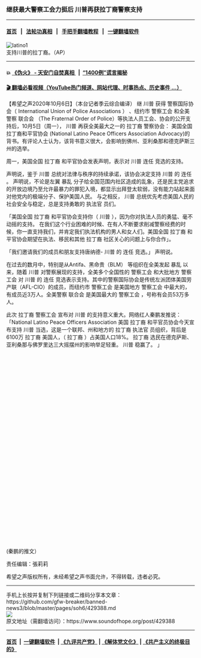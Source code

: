 ### 继获最大警察工会力挺后 川普再获拉丁裔警察支持
------------------------

#### [首页](https://github.com/gfw-breaker/banned-news3/blob/master/README.md) &nbsp;&nbsp;|&nbsp;&nbsp; [法轮功真相](https://github.com/begood0513/basic/blob/master/README.md)  &nbsp;&nbsp;|&nbsp;&nbsp; [手把手翻墙教程](https://github.com/gfw-breaker/guides/wiki)  &nbsp;&nbsp;|&nbsp;&nbsp; [一键翻墙软件](https://github.com/gfw-breaker/nogfw/blob/master/README.md)  



<div><img alt="latino1" src="https://img.soundofhope.org/2020-10/latino1-1602002189773.jpg"/>
<br/><figcaption class="caption">
 支持川普的拉丁裔。（AP）
</figcaption></div><hr/>

#### 💥 [《伪火》 - 天安门自焚真相 ](http://158.247.195.190:10000/videos/blog/weihuo.html)&nbsp; |&nbsp; [“1400例”谎言揭秘  ](http://158.247.195.190:10000/videos/blog/jiexi1400.html)

#### [ 🎬  翻墙必看视频（YouTube热门频道、网站代理、时事热点、历史事件 ...）](https://github.com/gfw-breaker/links/blob/master/banned.md)

<div><div class="Content__Wrapper sc-1bvya0-0 grZQxZ">
 <p class="meta-top">
  <span class="meta">
   【希望之声2020年10月6日】（本台记者季云综合编译）
  </span>
  继
  <ok href="/term/1041">
   川普
  </ok>
  获得
  <ok href="https://iupa.org/wp-content/uploads/2019/09/Trump-Re-election-Endorsement-Press-Release.pdf">
   警察国际协会（
  </ok>
  <ok href="https://iupa.org/wp-content/uploads/2019/09/Trump-Re-election-Endorsement-Press-Release.pdf">
   International Union of Police Associations
  </ok>
  <ok href="https://iupa.org/wp-content/uploads/2019/09/Trump-Re-election-Endorsement-Press-Release.pdf">
   ）
  </ok>
  、纽约市
  <ok href="/term/40328">
   警察工会
  </ok>
  和全美警察
  <ok href="/term/368119">
   联合会
  </ok>
  （The Fraternal Order of Police）等执法人员工会、协会的公开支持后，10月5日（周一），
  <ok href="/term/1041">
   川普
  </ok>
  再获全美最大之一的
  <ok href="/term/110359">
   拉丁裔
  </ok>
  警察协会：
  <ok href="https://cdn.donaldjtrump.com/public-files/press_assets/national-latino-peace-officers-association-endorsement.pdf">
   美国全国拉丁裔和平官协会
  </ok>
  (National Latino Peace Officers Association Advocacy)的背书。有评论人士认为，该背书意义很大，会影响到佛州、亚利桑那和德克萨斯三州的选举。
 </p>
 <p>
  周一，美国全国
  <ok href="/term/110359">
   拉丁裔
  </ok>
  和平官协会发表声明，表示对
  <ok href="/term/1041">
   川普
  </ok>
  <ok href="/term/12659">
   连任
  </ok>
  竞选的支持。
 </p>
 <div class="AD_Embed__Wrap-sc-1xslmin-0 igMuqX module desktop">
  <div>
  </div>
 </div>
 <p>
  声明说，鉴于
  <ok href="/term/1041">
   川普
  </ok>
  总统对法律与秩序的持续承诺，该协会决定支持
  <ok href="/term/1041">
   川普
  </ok>
  的
  <ok href="/term/12659">
   连任
  </ok>
  。 声明说，不论是左翼
  <ok href="/term/296125">
   暴乱
  </ok>
  分子给全国范围内社区造成的乱象，还是民主党追求的开放边境乃至允许最暴力的罪犯入境，都显示出拜登太软弱，没有能力站起来面对他党内的极端分子、保护美国人民。 与之相反，
  <ok href="/term/1041">
   川普
  </ok>
  总统优先考虑美国人民的社会安全与稳定，总是支持勇敢的
  <ok href="/term/391711">
   执法官
  </ok>
  员们。
 </p>
 <p>
  「美国全国
  <ok href="/term/110359">
   拉丁裔
  </ok>
  和平官协会支持你（
  <ok href="/term/1041">
   川普
  </ok>
  ），因为你对执法人员的勇猛、毫不动摇的支持。 在我们这个行业困难的时候、在有人不断要求削减警察经费的时候，你一直支持我们，并肯定我们执法机构的男人和女人们。美国全国
  <ok href="/term/110359">
   拉丁裔
  </ok>
  和平官协会期望在执法、移民和其他
  <ok href="/term/110359">
   拉丁裔
  </ok>
  社区关心的问题上与你合作」。
 </p>
 <p>
  「我们邀请我们的成员和朋友支持唐纳德-
  <ok href="/term/1041">
   川普
  </ok>
  的
  <ok href="/term/12659">
   连任
  </ok>
  竞选。」 声明说。
 </p>
 <p>
  在过去的数月中，特别是从Antifa、黑命贵（BLM） 等组织在全美发起
  <ok href="/term/296125">
   暴乱
  </ok>
  以来，随着
  <ok href="/term/1041">
   川普
  </ok>
  对警察展现的支持，全美多个全国性的
  <ok href="/term/40328">
   警察工会
  </ok>
  和大批地方
  <ok href="/term/40328">
   警察工会
  </ok>
  对
  <ok href="/term/1041">
   川普
  </ok>
  的
  <ok href="/term/12659">
   连任
  </ok>
  竞选表示支持。其中的警察国际协会是传统左派团体美国劳产联（AFL-CIO）的成员，而纽约市
  <ok href="/term/40328">
   警察工会
  </ok>
  是美国地方
  <ok href="/term/40328">
   警察工会
  </ok>
  中最大的，有成员近3万人。全美警察
  <ok href="/term/368119">
   联合会
  </ok>
  是美国最大的
  <ok href="/term/40328">
   警察工会
  </ok>
  ，号称有会员53万多人。
 </p>
 <p>
  此次
  <ok href="/term/110359">
   拉丁裔
  </ok>
  <ok href="/term/40328">
   警察工会
  </ok>
  宣布对
  <ok href="/term/1041">
   川普
  </ok>
  的支持意义重大。网络红人秦鹏发推说：「National Latino Peace Officers Association 美国
  <ok href="/term/110359">
   拉丁裔
  </ok>
  和平官员协会今天宣布支持
  <ok href="/term/1041">
   川普
  </ok>
  当选，这是一个联邦、州和地方的
  <ok href="/term/110359">
   拉丁裔
  </ok>
  <ok href="/term/391711">
   执法官
  </ok>
  员组织，背后是6100万
  <ok href="/term/110359">
   拉丁裔
  </ok>
  美国人，（
  <ok href="/term/110359">
   拉丁裔
  </ok>
  ）占美国人口18%。
  <ok href="/term/110359">
   拉丁裔
  </ok>
  选民在德克萨斯、亚利桑那与佛罗里达三大摇摆州的影响举足轻重。
  <ok href="/term/1041">
   川普
  </ok>
  稳赢了。 」
 </p>
 <p>
 </p>
 <div class="soh-embed">
  <div class="soh-embed-inner">
   <div class="iframely-embed" style="max-width: 550px;">
    <div class="iframely-responsive" style="padding-bottom: 100%;">
    </div>
   </div>
  </div>
 </div>
 <p>
  (秦鹏的推文）
 </p>
 <p class="meta-btm">
  责任编辑：張莉莉
 </p>
 <p class="meta-btm">
  希望之声版权所有，未经希望之声书面允许，不得转载，违者必究。
 </p>
</div>
</div>
<hr/>
手机上长按并复制下列链接或二维码分享本文章：<br/>
https://github.com/gfw-breaker/banned-news3/blob/master/pages/soh6/429388.md <br/>
<a href='https://github.com/gfw-breaker/banned-news3/blob/master/pages/soh6/429388.md'><img src='https://github.com/gfw-breaker/banned-news3/blob/master/pages/soh6/429388.md.png'/></a> <br/>
原文地址（需翻墙访问）：https://www.soundofhope.org/post/429388


------------------------
#### [首页](https://github.com/gfw-breaker/banned-news3/blob/master/README.md) &nbsp;|&nbsp; [一键翻墙软件](https://github.com/gfw-breaker/nogfw/blob/master/README.md) &nbsp;| [《九评共产党》](https://github.com/gfw-breaker/9ping.md/blob/master/README.md#九评之一评共产党是什么) | [《解体党文化》](https://github.com/gfw-breaker/jtdwh.md/blob/master/README.md) | [《共产主义的终极目的》](https://github.com/gfw-breaker/gczydzjmd.md/blob/master/README.md)


<img src='http://gfw-breaker.win/banned-news3/pages/soh6/429388.md' width='0px' height='0px'/>